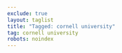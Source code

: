 ```yaml
---
exclude: true
layout: taglist
title: "Tagged: cornell university"
tag: cornell university
robots: noindex
---
```

